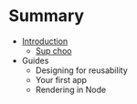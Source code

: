 # Summary

* [Introduction](README.md)
   * [Sup choo](sup-choo.md)
* Guides
   * Designing for reusability
   * Your first app
   * Rendering in Node

